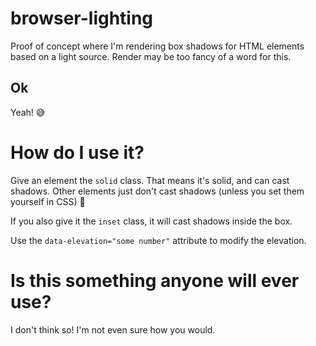 # browser-lighting
Proof of concept where I'm rendering box shadows for HTML elements based on a light source. Render may be too fancy of a word for this.

## Ok

Yeah! 😅

# How do I use it?

Give an element the `solid` class. That means it's solid, and can cast shadows. Other elements just don't cast shadows (unless you set them yourself in CSS) 👻

If you also give it the `inset` class, it will cast shadows inside the box.

Use the `data-elevation="some number"` attribute to modify the elevation. 

# Is this something anyone will ever use?

I don't think so! I'm not even sure how you would.